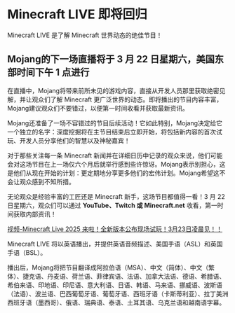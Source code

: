 # Minecraft LIVE 即将回归

Minecraft LIVE 是了解 Minecraft 世界动态的绝佳节目！

## Mojang的下一场直播将于 3 月 22 日星期六，美国东部时间下午 1 点进行

在直播中，Mojang将带来前所未见的游戏内容，直接从开发人员那里获取绝密见解，并让观众们了解 Minecraft 更广泛世界的动态。即将播出的节目内容丰富，Mojang建议观众们不要错过，以便第一时间收看并获取最新资讯。

Mojang还准备了一场不容错过的节目后续活动！它如此特别，Mojang决定给它一个独立的名字：深度挖掘将在主节目结束后立即开始，将包括新内容的首次试玩、开发人员分享他们的智慧以及神秘嘉宾！

对于那些关注每一条 Minecraft 新闻并在详细日历中记录的观众来说，他们可能会对这场节目在上一场仅六个月后就举行感到些许惊讶。Mojang表示别担心，这是他们从现在开始的计划：更定期地分享更多他们的宏伟计划。Mojang希望这不会让观众感到不知所措。

无论观众是经验丰富的工匠还是 Minecraft 新手，这场节目都值得一看！3 月 22 日星期六，观众们可以通过 **YouTube、Twitch 或 Minecraft.net** 收看，第一时间获取内部资讯！

[视频-Minecraft Live 2025 来啦！全新版本公布现场试玩！3月23日凌晨见！！](https://www.bilibili.com/video/BV1mF9oYmEES/?share_source=copy_web&vd_source=6cb742f6cbefcac62080b0ca2b61b053)

Minecraft LIVE 将以英语播出，并提供英语音频描述、美国手语（ASL）和英国手语（BSL）。

播出后，Mojang将把节目翻译成阿拉伯语（MSA）、中文（简体）、中文（繁体）、捷克语、丹麦语、荷兰语、菲律宾语、法语、加拿大法语、德语、希腊语、希伯来语、印地语、印尼语、意大利语、日语、韩语、马来语、挪威语、波斯语（法语）、波兰语、巴西葡萄牙语、葡萄牙语、西班牙语（卡斯蒂利亚）、拉丁美洲西班牙语（墨西哥）、俄语、瑞典语、泰语、土耳其语、乌克兰语和越南语字幕。
